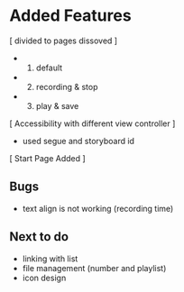 # Added Features

[ divided to pages dissoved ]
 - 1. default
 - 2. recording & stop
 - 3. play & save
  
[ Accessibility with different view controller ]
 - used segue and storyboard id

[ Start Page Added ]

## Bugs
 - text align is not working (recording time)

## Next to do 
 - linking with list
 - file management (number and playlist)
 - icon design
